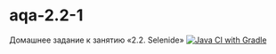 # aqa-2.2-1
Домашнее задание к занятию «2.2. Selenide»
[![Java CI with Gradle](https://github.com/siniwyh/aqa-2.2-1/actions/workflows/gradle.yml/badge.svg)](https://github.com/siniwyh/aqa-2.2-1/actions/workflows/gradle.yml)